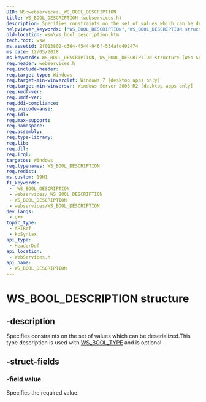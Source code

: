 ```yaml
---
UID: NS:webservices._WS_BOOL_DESCRIPTION
title: WS_BOOL_DESCRIPTION (webservices.h)
description: Specifies constraints on the set of values which can be deserialized.
helpviewer_keywords: ["WS_BOOL_DESCRIPTION","WS_BOOL_DESCRIPTION structure [Web Services for Windows]","webservices/WS_BOOL_DESCRIPTION","wsw.ws_bool_description"]
old-location: wsw\ws_bool_description.htm
tech.root: wsw
ms.assetid: 2f013802-c564-4544-946f-534afd402474
ms.date: 12/05/2018
ms.keywords: WS_BOOL_DESCRIPTION, WS_BOOL_DESCRIPTION structure [Web Services for Windows], webservices/WS_BOOL_DESCRIPTION, wsw.ws_bool_description
req.header: webservices.h
req.include-header: 
req.target-type: Windows
req.target-min-winverclnt: Windows 7 [desktop apps only]
req.target-min-winversvr: Windows Server 2008 R2 [desktop apps only]
req.kmdf-ver: 
req.umdf-ver: 
req.ddi-compliance: 
req.unicode-ansi: 
req.idl: 
req.max-support: 
req.namespace: 
req.assembly: 
req.type-library: 
req.lib: 
req.dll: 
req.irql: 
targetos: Windows
req.typenames: WS_BOOL_DESCRIPTION
req.redist: 
ms.custom: 19H1
f1_keywords:
 - _WS_BOOL_DESCRIPTION
 - webservices/_WS_BOOL_DESCRIPTION
 - WS_BOOL_DESCRIPTION
 - webservices/WS_BOOL_DESCRIPTION
dev_langs:
 - c++
topic_type:
 - APIRef
 - kbSyntax
api_type:
 - HeaderDef
api_location:
 - WebServices.h
api_name:
 - WS_BOOL_DESCRIPTION
---
```


# WS_BOOL_DESCRIPTION structure


## -description

Specifies constraints on the set of values
                which can be deserialized.This type description is used with <a href="https://docs.microsoft.com/windows/desktop/api/webservices/ne-webservices-ws_type">WS_BOOL_TYPE</a> and is optional.

## -struct-fields

### -field value

Specifies the required value.

